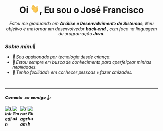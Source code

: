 <h1 align="center">Oi <img src="https://raw.githubusercontent.com/ABSphreak/ABSphreak/master/gifs/Hi.gif" width="30px">, Eu sou o José Francisco</h1>

<p align="center">
  <em>
    Estou me graduando em <b>Análise e Desenvolvimento de Sistemas</b>, Meu objetivo é me tornar um desenvolvedor <b>back-end</b>&nbsp;, com foco na linguagem de programação <b>Java</b>.  
  <br>
  
</p>

<h3>Sobre mim:🧑</h3>

- 🧞 Sou apaixonado por tecnologia desde criança.
- 🔭 Estou sempre em busca de conhecimento para aperfeiçoar minhas habilidades.
- 👯 Tenho facilidade em conhecer pessoas e fazer amizades.
<br>

---

<h4> Conecte-se comigo 🤝: <h4>
  </hr>
  <a href="https://www.linkedin.com/in/jos%C3%A9-francisco-marques-neto-67383622b/">
   <img align="left" alt="Linkedin" width="24px" src="https://www.vectorlogo.zone/logos/linkedin/linkedin-icon.svg" />
  </a>
  <a href="mailto:netomarques@gmail.com">
    <img align="left" alt="Gmail" width="26px" src="https://www.vectorlogo.zone/logos/gmail/gmail-icon.svg" />
  </a>
  <a href="https://www.instagram.com/zemarques_96/">
    <img align="left" alt="Instagram" width="24px" src="https://www.vectorlogo.zone/logos/instagram/instagram-icon.svg" />
  </a>
   <a href="https://github.com/ZeMarques96">
    <img align="left" alt="Github" width="26px" src="https://www.vectorlogo.zone/logos/github/github-tile.svg" />
  </a>
  <br>